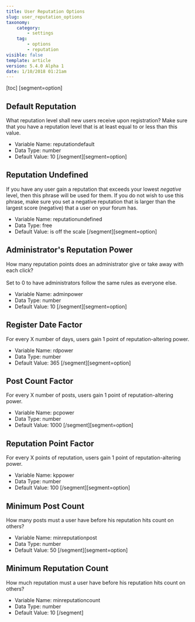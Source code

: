 ```yaml
---
title: User Reputation Options
slug: user_reputation_options
taxonomy:
    category:
        - settings
    tag:
        - options
        - reputation
visible: false
template: article
version: 5.4.0 Alpha 1
date: 1/10/2018 01:21am
---
```


[toc]
[segment=option]

## Default Reputation
What reputation level shall new users receive upon registration?  Make sure that you have a reputation level that is at least equal to or less than this value.



- Variable Name: reputationdefault
- Data Type: number
- Default Value: 10
[/segment][segment=option]

## Reputation Undefined
If you have any user gain a reputation that exceeds your lowest <em>negative</em> level, then this phrase will be used for them.  If you do not wish to use this phrase, make sure you set a negative reputation that is larger than the largest score (negative) that a user on your forum has.



- Variable Name: reputationundefined
- Data Type: free
- Default Value: is off the scale
[/segment][segment=option]

## Administrator's Reputation Power
How many reputation points does an administrator give or take away with each click?<br />
<br />Set to 0 to have administrators follow the same rules as everyone else.



- Variable Name: adminpower
- Data Type: number
- Default Value: 10
[/segment][segment=option]

## Register Date Factor
For every X number of days, users gain 1 point of reputation-altering power.



- Variable Name: rdpower
- Data Type: number
- Default Value: 365
[/segment][segment=option]

## Post Count Factor
For every X number of posts, users gain 1 point of reputation-altering power.



- Variable Name: pcpower
- Data Type: number
- Default Value: 1000
[/segment][segment=option]

## Reputation Point Factor
For every X points of reputation, users gain 1 point of reputation-altering power.



- Variable Name: kppower
- Data Type: number
- Default Value: 100
[/segment][segment=option]

## Minimum Post Count
How many posts must a user have before his reputation hits count on others?



- Variable Name: minreputationpost
- Data Type: number
- Default Value: 50
[/segment][segment=option]

## Minimum Reputation Count
How much reputation must a user have before his reputation hits count on others?



- Variable Name: minreputationcount
- Data Type: number
- Default Value: 10
[/segment]